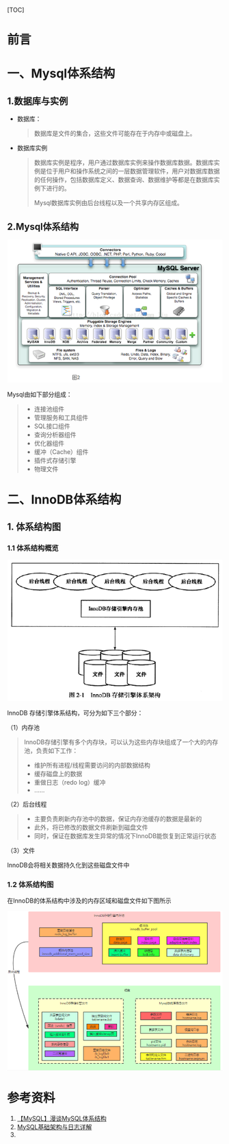[TOC]









# 前言



# 一、Mysql体系结构

## 1.数据库与实例

- 数据库：

  > 数据库是文件的集合，这些文件可能存在于内存中或磁盘上。

- 数据库实例

  > 数据库实例是程序，用户通过数据库实例来操作数据库数据。数据库实例是位于用户和操作系统之间的一层数据管理软件，用户对数据库数据的任何操作，包括数据库定义、数据查询、数据维护等都是在数据库实例下进行的。
  >
  > Mysql数据库实例由后台线程以及一个共享内存区组成。





## 2.Mysql体系结构





![img](./images/20150514224849922.png)





Mysql由如下部分组成：

> - 连接池组件
> - 管理服务和工具组件
> - SQL接口组件
> - 查询分析器组件
> - 优化器组件
> - 缓冲（Cache）组件
> - 插件式存储引擎
> - 物理文件





# 二、InnoDB体系结构

## 1. 体系结构图

### 1.1 体系结构概览

![1570550700057](./images/1570550700057.png)



 InnoDB 存储引擎体系结构，可分为如下三个部分：

（1）内存池

> InnoDB存储引擎有多个内存块，可以认为这些内存块组成了一个大的内存池，负责如下工作：
>
> - 维护所有进程/线程需要访问的内部数据结构
> - 缓存磁盘上的数据
> - 重做日志（redo log）缓冲
> - ......



（2）后台线程

> - 主要负责刷新内存池中的数据，保证内存池缓存的数据是最新的
> - 此外，将已修改的数据文件刷新到磁盘文件
> - 同时，保证在数据库发生异常的情况下InnoDB能恢复到正常运行状态



（3）文件

InnoDB会将相关数据持久化到这些磁盘文件中



### 1.2 体系结构图

在InnoDB的体系结构中涉及的内存区域和磁盘文件如下图所示

![1570552147524](./images/1570552147524.png)



















# 参考资料

1. [【MySQL】漫谈MySQL体系结构](https://blog.csdn.net/da_guo_li/article/details/80280289)
2. [MySQL基础架构与日志详解](https://blog.csdn.net/qq_40378034/article/details/90758268)
3. 